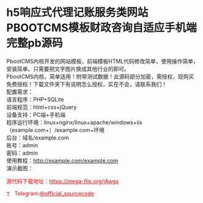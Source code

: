 # h5响应式代理记账服务类网站PBOOTCMS模板财政咨询自适应手机端完整pb源码

PbootCMS内核开发的网站模板，前端模板HTML代码修改简单，使用操作简单，安装简单。只需要把文字图片换成其他行业的即可。<br>PbootCMS内核，简单适用！附带测试数据！此源码部分加密，需授权，现购买免费授权！下载文件夹下有说明怎么授权，实在不会，请联系我们！<br>配置需求：<br>语言程序：PHP+SQLite<br>前端规范：html+css+jQuery<br>设备支持：PC端+手机端<br>程序运行环境：linux+nginx/linux+apache/windows+iis（example.com+）/example.com+环境<br>后台：域名/example.com<br>账号：admin<br>密码：admin<br>使用教程：http://example.com/example.com<br>演示截图：<br>


<p style="color: red;">源代码下载地址：<a href="https://mega-file.org/jAwgs" style="color: red;">https://mega-file.org/jAwgs</a></p><p style="color: red;"><img src="https://cdn-icons-png.flaticon.com/512/2111/2111646.png" alt="Telegram Icon" style="width: 16px; vertical-align: middle; margin-right: 5px;">Telegram:<a href="https://t.me/official_sourcecode" style="color: red;">@official_sourcecode</a></p>